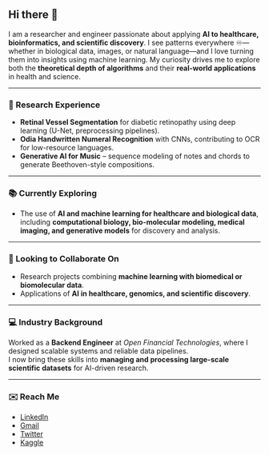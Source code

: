 ## Hi there 👋  

I am a researcher and engineer passionate about applying **AI to healthcare, bioinformatics, and scientific discovery**.  I see patterns everywhere ♾️—whether in biological data, images, or natural language—and I love turning them into insights using machine learning.  My curiosity drives me to explore both the **theoretical depth of algorithms** and their **real-world applications** in health and science.

---

### 🔬 Research Experience  
- **Retinal Vessel Segmentation** for diabetic retinopathy using deep learning (U-Net, preprocessing pipelines).  
- **Odia Handwritten Numeral Recognition** with CNNs, contributing to OCR for low-resource languages.  
- **Generative AI for Music** – sequence modeling of notes and chords to generate Beethoven-style compositions.  

---

### 📚 Currently Exploring  
- The use of **AI and machine learning for healthcare and biological data**, including **computational biology, bio-molecular modeling, medical imaging, and generative models** for discovery and analysis.  

---

### 🤝 Looking to Collaborate On  
- Research projects combining **machine learning with biomedical or biomolecular data**.  
- Applications of **AI in healthcare, genomics, and scientific discovery**.  

---

### 💻 Industry Background  
Worked as a **Backend Engineer** at *Open Financial Technologies*, where I designed scalable systems and reliable data pipelines.  
I now bring these skills into **managing and processing large-scale scientific datasets** for AI-driven research.  

---

### ✉️ Reach Me  
- [LinkedIn](https://www.linkedin.com/in/ashish-panda-475921143/)  
- [Gmail](mailto:ashishpanda.proff@gmail.com)  
- [Twitter](https://twitter.com/Ashindustry_007)  
- [Kaggle](https://www.kaggle.com/ashishkumarpanda)  
